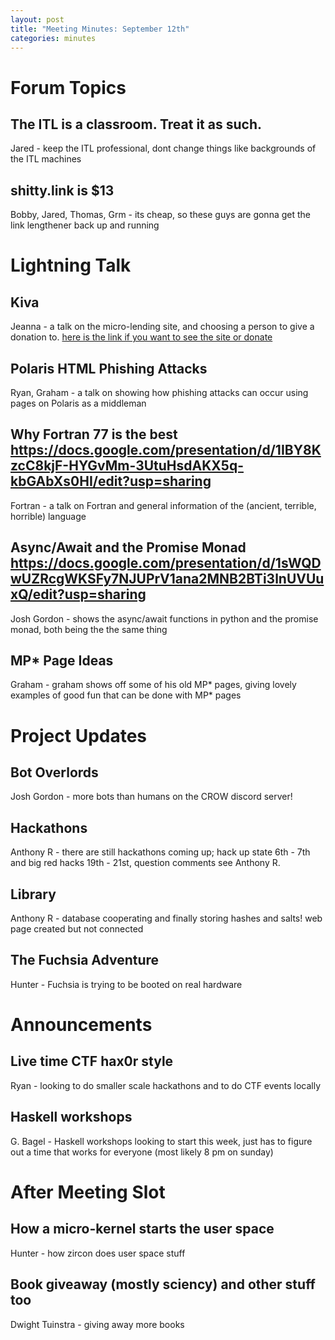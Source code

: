 ```yaml
---
layout: post
title: "Meeting Minutes: September 12th"
categories: minutes
---
```


# Forum Topics

## The ITL is a classroom. Treat it as such.
Jared - keep the ITL professional, dont change things like backgrounds of the ITL machines

## shitty.link is $13
Bobby, Jared, Thomas, Grm - its cheap, so these guys are gonna get the link lengthener back up and running

# Lightning Talk

## Kiva
Jeanna - a talk on the micro-lending site, and choosing a person to give a donation to. [here is the link if you want to see the site or donate](http://kiva.org)

## Polaris HTML Phishing Attacks
Ryan, Graham - a talk on showing how phishing attacks can occur using pages on Polaris as a middleman

## Why Fortran 77 is the best https://docs.google.com/presentation/d/1IBY8KzcC8kjF-HYGvMm-3UtuHsdAKX5q-kbGAbXs0HI/edit?usp=sharing
Fortran - a talk on Fortran and general information of the (ancient, terrible, horrible) language

## Async/Await and the Promise Monad https://docs.google.com/presentation/d/1sWQDwUZRcgWKSFy7NJUPrV1ana2MNB2BTi3lnUVUuxQ/edit?usp=sharing
Josh Gordon - shows the async/await functions in python and the promise monad, both being the the same thing

## MP* Page Ideas
Graham - graham shows off some of his old MP* pages, giving lovely examples of good fun that can be done with MP* pages 

# Project Updates

## Bot Overlords
Josh Gordon - more bots than humans on the CROW discord server! 

## Hackathons
Anthony R - there are still hackathons coming up; hack up state 6th - 7th and big red hacks 19th - 21st, question comments see Anthony R.

## Library
Anthony R - database cooperating and finally storing hashes and salts! web page created but not connected

## The Fuchsia Adventure	
Hunter - Fuchsia is trying to be booted on real hardware

# Announcements

## Live time CTF hax0r style
Ryan - looking to do smaller scale hackathons and to do CTF events locally

## Haskell workshops
G. Bagel - Haskell workshops looking to start this week, just has to figure out a time that works for everyone (most likely 8 pm on sunday)

# After Meeting Slot

## How a micro-kernel starts the user space
Hunter - how zircon does user space stuff

## Book giveaway (mostly sciency) and other stuff too	
Dwight Tuinstra	- giving away more books